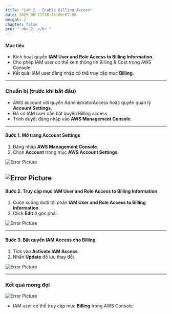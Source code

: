 ```yaml
---
title: "Lab 2 - Enable Billing Access"
date: 2025-08-11T10:15:00+07:00
weight: 2
chapter: false
pre: " <b> 2. </b> "
---
```


#### Mục tiêu

- Kích hoạt quyền **IAM User and Role Access to Billing Information**.
- Cho phép IAM user có thể xem thông tin Billing & Cost trong AWS Console.
- Kết quả: IAM user đăng nhập có thể truy cập mục **Billing**.

---

### Chuẩn bị (trước khi bắt đầu)

- AWS account với quyền AdministratorAccess hoặc quyền quản lý **Account Settings**.
- Đã có IAM user cần bật quyền Billing access.
- Trình duyệt đăng nhập vào **AWS Management Console**.

---

#### Bước 1. Mở trang Account Settings

1. Đăng nhập **AWS Management Console**.
2. Chọn **Account** trong mục **AWS Account Settings**.

![Error Picture](/NguyenTruongBach.github.io/static/images/AWS-Pic/accout.png)

## ![Error Picture](/NguyenTruongBach.github.io/static/images/AWS-Pic/click-accout.png)

#### Bước 2. Truy cập mục IAM User and Role Access to Billing Information

1. Cuộn xuống dưới tới phần **IAM User and Role Access to Billing Information**.
2. Click **Edit** ở góc phải.

![Error Picture](/NguyenTruongBach.github.io/static/images/AWS-Pic/billing-edit.png)

---

#### Bước 3. Bật quyền IAM Access cho Billing

1. Tick vào **Activate IAM Access**.
2. Nhấn **Update** để lưu thay đổi.

![Error Picture](/NguyenTruongBach.github.io/static/images/AWS-Pic/billing-activate.png)

---

### Kết quả mong đợi

![Error Picture](/NguyenTruongBach.github.io/static/images/AWS-Pic/billing-done.png)

- IAM user có thể truy cập mục **Billing** trong AWS Console.
